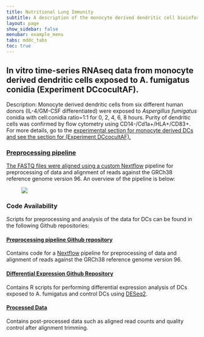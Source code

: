 ```yaml
---
title: Nutritional Lung Immunity
subtitle: A description of the monocyte derived dendritic cell bioinformatics pipelines.
layout: page
show_sidebar: false
menubar: example_menu
tabs: mddc_tabs
toc: true
---
```




## __In vitro__ time-series RNAseq data from monocyte derived dendritic cells exposed to A. fumigatus conidia (Experiment DCcocultAF).
Description: Monocyte derived dendritic cells from six different human donors (IL-4/GM-CSF differentiated) were exposed to _Aspergillus fumigatus_ conidia with cell:conidia ratio=1:1 for 0, 2, 4, 6, 8 hours. Purity of dendritic cells was confirmed by flow cytometry using CD14-/Cd1a+/HLA+/CD83+. For more details, go to the <a href="{{ site.baseurl }}{% link model/mddc/mddc_experimental.md %}"> experimental section for monocyte derived DCs and see the section for (Experiment DCcocultAF).

### Preprocessing pipeline
The FASTQ files were aligned using a custom [Nextflow](https://www.nextflow.io/) pipeline for preprocessing of data and alignment of reads against the GRCh38 reference genome version 96.  An overview of the pipeline is below:

<figure >
    <img  src="https://data.nutritionallungimmunity.org/api/v1/file/5e0e4292c1b2cfe0661e5643/download?contentDisposition=inline" />
</figure>

### Code Availability
Scripts for preprocessing and analysis of the data for DCs can be found in the following Github repositories:

#### [Preprocessing pipeline Github repository](https://github.com/NutritionalLungImmunity/NLI_response_to_Aspergillus_fumigatus_omics_data_analysis/DCvsM_response_to_AF_preprocessing)
Contains code for a [Nextflow](https://www.nextflow.io/) pipeline for preprocessing of data and alignment of reads against the GRCh38 reference genome version 96.
#### [Differential Expression Github Repository](https://github.com/NutritionalLungImmunity/NLI_response_to_Aspergillus_fumigatus_omics_data_analysis/DCvsM_response_to_AF_analysis)
Contains R scripts for performing differential expression analysis of DCs exposed to A. fumigatus and control DCs using [DESeq2](https://bioconductor.org/packages/release/bioc/html/DESeq2.html).

#### [Processed Data](https://data.nutritionallungimmunity.org/#collection/5d69826fef2e2603553c5677/folder/5d939bcdef2e2603553c56c7)
Contains post-processed data such as aligned read counts and quality control after alignment trimming.
